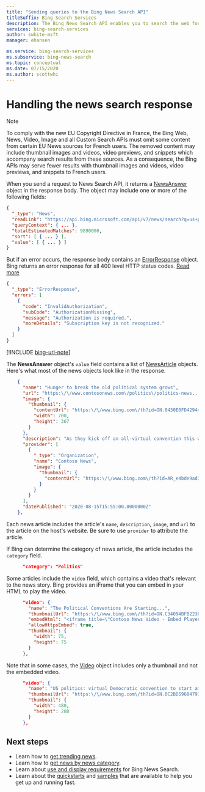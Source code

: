 ```yaml
---
title: "Sending queries to the Bing News Search API"
titleSuffix: Bing Search Services
description: The Bing News Search API enables you to search the web for relevant news items. Use this article to learn more about sending search queries to the API.
services: bing-search-services
author: swhite-msft
manager: ehansen

ms.service: bing-search-services
ms.subservice: bing-news-search
ms.topic: conceptual
ms.date: 07/15/2020
ms.author: scottwhi
---
```


# Handling the news search response

> [!NOTE]
> To comply with the new EU Copyright Directive in France, the Bing Web, News, Video, Image and all Custom Search APIs must omit some content from certain EU News sources for French users. The removed content may include thumbnail images and videos, video previews, and snippets which accompany search results from these sources. As a consequence, the Bing APIs may serve fewer results with thumbnail images and videos, video previews, and snippets to French users.


When you send a request to News Search API, it returns a [NewsAnswer](../reference/response-objects.md#newsanswer) object in the response body. The object may include one or more of the following fields:

```json
{
  "_type": "News",
  "readLink": "https://api.bing.microsoft.com/api/v7/news/search?q=us+politics",
  "queryContext": { ... },
  "totalEstimatedMatches": 9890000,
  "sort": [ { ... } ],
  "value": [ { ... } ]
}
```

But if an error occurs, the response body contains an [ErrorResponse](../reference/response-objects.md#errorresponse) object. Bing returns an error response for all 400 level HTTP status codes. [Read more](../reference/error-codes.md)

```json
{
  "_type": "ErrorResponse", 
  "errors": [
    {
      "code": "InvalidAuthorization", 
      "subCode": "AuthorizationMissing", 
      "message": "Authorization is required.", 
      "moreDetails": "Subscription key is not recognized."
    }
  ]
}
```

[!INCLUDE [bing-url-note](../../../includes/bing-url-note.md)]

The **NewsAnswer** object's `value` field contains a list of [NewsArticle](../reference/response-objects.md#newsarticle) objects. Here's what most of the news objects look like in the response.

```json
    {
      "name": "Hunger to break the old political system grows",
      "url": "https:\/\/www.contosonews.com\/politics\/politics-news...",
      "image": {
        "thumbnail": {
          "contentUrl": "https:\/\/www.bing.com\/th?id=ON.0430E0FD42944...",
          "width": 700,
          "height": 367
        }
      },
      "description": "As they kick off an all-virtual convention this week, Democrats aren't...",
      "provider": [
        {
          "_type": "Organization",
          "name": "Contoso News",
          "image": {
            "thumbnail": {
              "contentUrl": "https:\/\/www.bing.com\/th?id=AR_e4bde9ad3949725..."
            }
          }
        }
      ],
      "datePublished": "2020-08-15T15:55:00.0000000Z"
    },
```

Each news article includes the article's `name`, `description`, `image`, and `url` to the article on the host's website. Be sure to use `provider` to attribute the article.

If Bing can determine the category of news article, the article includes the `category` field.

```json
      "category": "Politics"
```

Some articles include the `video` field, which contains a video that's relevant to the news story. Bing provides an iFrame that you can embed in your HTML to play the video.

```json
      "video": {
        "name": "The Political Conventions Are Starting...",
        "thumbnailUrl": "https:\/\/www.bing.com\/th?id=ON.C34094BFB2230182BC...",
        "embedHtml": "<iframe title=\"Contoso News Video - Embed Player\" width=\"480\" height=\"321\" frameborder=\"0\" scrolling=\"no\" allowfullscreen=\"true\" marginheight=\"0\" marginwidth=\"0\" id=\"contoso_video_player\" src=\"https:\/\/www.contosonews.com\/video\/players\/offsite\/...\"><\/iframe>",
        "allowHttpsEmbed": true,
        "thumbnail": {
          "width": 75,
          "height": 75
        }
      },
```

Note that in some cases, the [Video](../reference/response-objects.md#video) object includes only a thumbnail and not the embedded video.

```json
      "video": {
        "name": "US politics: virtual Democratic convention to start amid coronavirus crisis – live updates",
        "thumbnailUrl": "https:\/\/www.bing.com\/th?id=ON.0C2BD59684791402EB8ED247AC9C4B58&pid=News",
        "thumbnail": {
          "width": 480,
          "height": 288
        }
      },
```


## Next steps

- Learn how to [get trending news](trending-news.md).
- Learn how to [get news by news category](category-news.md).
- Learn about [use and display requirements](../../bing-web-search/use-display-requirements.md) for Bing News Search.  
- Learn about the [quickstarts](../quickstarts/quickstarts.md) and [samples](../samples.md) that are available to help you get up and running fast.

